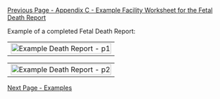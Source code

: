 [Previous Page - Appendix C - Example Facility Worksheet for the Fetal Death Report](appendix_c_-_example_facility_worksheet_for_the_fetal_death_report.html)

Example of a completed Fetal Death Report:
<table><tr><td><img src="death-report-not-named-fhir-sample-data_Page_1.png" alt="Example Death Report - p1" width="100%" /></td></tr></table>
<table><tr><td><img src="death-report-not-named-fhir-sample-data_Page_2.png" alt="Example Death Report - p2" width="100%" /></td></tr></table>

[Next Page - Examples](examples.html)